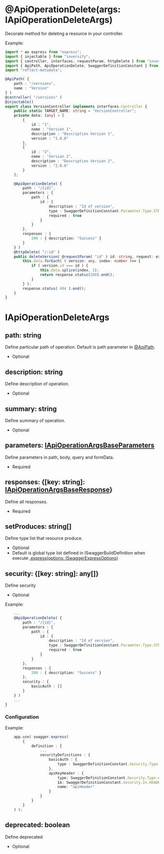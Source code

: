 # @ApiOperationDelete(args: IApiOperationDeleteArgs)
Decorate method for deleting a resource in your controller.

Example:

```ts
import * as express from "express";
import { injectable } from "inversify";
import { controller, interfaces, requestParam, httpDelete } from "inversify-express-utils";
import { ApiPath, ApiOperationDelete, SwaggerDefinitionConstant } from "swagger-express-ts";
import "reflect-metadata";

@ApiPath( {
    path : "/versions",
    name : "Version"
} )
@controller( "/versions" )
@injectable()
export class VersionController implements interfaces.Controller {
    public static TARGET_NAME: string = "VersionController";
    private data: [any] = [
        {
            id : "1",
            name : "Version 1",
            description : "Description Version 1",
            version : "1.0.0"
        },
        {
            id : "2",
            name : "Version 2",
            description : "Description Version 2",
            version : "2.0.0"
        }
    ];

    @ApiOperationDelete( {
        path : "/{id}",
        parameters : {
            path : {
                id : {
                    description : "Id of version",
                    type : SwaggerDefinitionConstant.Parameter.Type.STRING,
                    required : true
                }
            }
        },
        responses : {
            200 : { description: "Success" }
        }
    } )
    @httpDelete( "/:id" )
    public deleteVersion( @requestParam( "id" ) id: string, request: express.Request, response: express.Response, next: express.NextFunction ): void {
        this.data.forEach( ( version: any, index: number )=> {
            if ( version.id === id ) {
                this.data.splice(index, 1);
                return response.status(200).end();
            }
        } );
        response.status( 404 ).end();
    }
}

```

# IApiOperationDeleteArgs

## path: string
Define particular path of operation. Default is path parameter in [@ApiPath](./api-path.decorator.md).
- Optional

## description: string
Define description of operation.
- Optional

## summary: string
Define summary of operation.
- Optional

## parameters: [IApiOperationArgsBaseParameters](./i-api-operation-args-base-parameters.md)
Define parameters in path, body, query and formData.
- Required

## responses: {[key: string]: [IApiOperationArgsBaseResponse](./i-api-operation-args-base-response.md)}
Define all responses.
- Required

## setProduces: string[]
Define type list that resource produce.
- Optional
- Default is global type list defined in ISwaggerBuildDefinition when execute [.express(options: ISwaggerExpressOptions)](./configuration.md)

## security: {[key: string]: any[]}
Define security
- Optional

Example:

```ts
    ...
    @ApiOperationDelete( {
        path : "/{id}",
        parameters : {
            path : {
                id : {
                    description : "Id of version",
                    type : SwaggerDefinitionConstant.Parameter.Type.STRING,
                    required : true
                }
            }
        },
        responses : {
            200 : { description: "Success" }
        },
        security : {
            basicAuth : []
        }
    } )
    ...
}

```

### Configuration

Example:

```ts
    app.use( swagger.express(
        {
            definition : {
                ...
                securityDefinitions : {
                    basicAuth : {
                        type : SwaggerDefinitionConstant.Security.Type.BASIC_AUTHENTICATION
                    },
                    apiKeyHeader : {
                        type: SwaggerDefinitionConstant.Security.Type.API_KEY,
                        in: SwaggerDefinitionConstant.Security.In.HEADER,
                        name: "apiHeader"
                    }
                }
            }
        }
    ) );
```

## deprecated: boolean
Define deprecated
- Optional